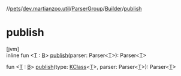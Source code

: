 //[pets](../../../../index.md)/[dev.martianzoo.util](../../index.md)/[ParserGroup](../index.md)/[Builder](index.md)/[publish](publish.md)

# publish

[jvm]\
inline fun &lt;[T](publish.md) : [B](index.md)&gt; [publish](publish.md)(parser: Parser&lt;[T](publish.md)&gt;): Parser&lt;[T](publish.md)&gt;

fun &lt;[T](publish.md) : [B](index.md)&gt; [publish](publish.md)(type: [KClass](https://kotlinlang.org/api/latest/jvm/stdlib/kotlin.reflect/-k-class/index.html)&lt;[T](publish.md)&gt;, parser: Parser&lt;[T](publish.md)&gt;): Parser&lt;[T](publish.md)&gt;
